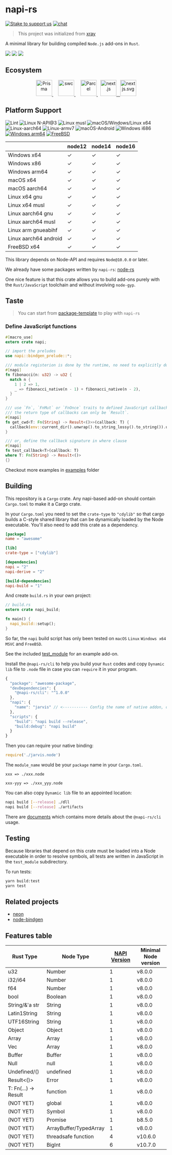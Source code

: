 # napi-rs

<a href="https://stakes.social/0x2C9F5c3ebC01A45D34198229E60eE186eCDc5C5E"><img src="https://badge.devprotocol.xyz/0x2C9F5c3ebC01A45D34198229E60eE186eCDc5C5E/descriptive" alt="Stake to support us"></img></a>
<a href="https://discord.gg/SpWzYHsKHs">
<img src="https://img.shields.io/discord/874290842444111882.svg?logo=discord&style=flat-square"
    alt="chat" />
</a>

> This project was initialized from [xray](https://github.com/atom/xray)

A minimal library for building compiled `Node.js` add-ons in `Rust`.

<p>
  <a href="https://docs.rs/crate/napi"><img src="https://docs.rs/napi/badge.svg"></img></a>
  <a href="https://crates.io/crates/napi"><img src="https://img.shields.io/crates/v/napi.svg"></img></a>
  <a href="https://www.npmjs.com/package/@napi-rs/cli"><img src="https://img.shields.io/npm/v/@napi-rs/cli.svg"></img></a>
</p>

## Ecosystem

<p align="center">
  <a href="https://www.prisma.io/" target="_blank">
    <img alt="Prisma" src="./images/prisma.svg" height="50px">
  </a>
  &nbsp;
  &nbsp;
  <a href="https://swc.rs/" target="_blank">
    <img alt="swc" src="https://raw.githubusercontent.com/swc-project/logo/master/swc.png" height="50px">
  </a>
  &nbsp;
  &nbsp;
  <a href="https://parceljs.org/" target="_blank">
    <img alt="Parcel" src="https://user-images.githubusercontent.com/19409/31321658-f6aed0f2-ac3d-11e7-8100-1587e676e0ec.png" height="50px">
  </a>
  &nbsp;
  <a href="https://nextjs.org/">
    <img alt="next.js" src="https://assets.vercel.com/image/upload/v1607554385/repositories/next-js/next-logo.png" height="50px">
    &nbsp;
    <img alt="nextjs.svg" src="./images/nextjs.svg" height="50px">
  </a>
</p>

## Platform Support

![Lint](https://github.com/napi-rs/napi-rs/workflows/Lint/badge.svg)
![Linux N-API@3](https://github.com/napi-rs/napi-rs/workflows/Linux%20N-API@3/badge.svg)
![Linux musl](https://github.com/napi-rs/napi-rs/workflows/Linux%20musl/badge.svg)
![macOS/Windows/Linux x64](https://github.com/napi-rs/napi-rs/workflows/macOS/Windows/Linux%20x64/badge.svg)
![Linux-aarch64](https://github.com/napi-rs/napi-rs/workflows/Linux-aarch64/badge.svg)
![Linux-armv7](https://github.com/napi-rs/napi-rs/workflows/Linux-armv7/badge.svg)
![macOS-Android](https://github.com/napi-rs/napi-rs/workflows/macOS-Android/badge.svg)
![Windows i686](https://github.com/napi-rs/napi-rs/workflows/Windows%20i686/badge.svg)
[![Windows arm64](https://github.com/napi-rs/napi-rs/actions/workflows/windows-arm.yml/badge.svg)](https://github.com/napi-rs/napi-rs/actions/workflows/windows-arm.yml)
[![FreeBSD](https://api.cirrus-ci.com/github/napi-rs/napi-rs.svg)](https://cirrus-ci.com/github/napi-rs/napi-rs?branch=main)

|                       | node12 | node14 | node16 |
| --------------------- | ------ | ------ | ------ |
| Windows x64           | ✓      | ✓      | ✓      |
| Windows x86           | ✓      | ✓      | ✓      |
| Windows arm64         | ✓      | ✓      | ✓      |
| macOS x64             | ✓      | ✓      | ✓      |
| macOS aarch64         | ✓      | ✓      | ✓      |
| Linux x64 gnu         | ✓      | ✓      | ✓      |
| Linux x64 musl        | ✓      | ✓      | ✓      |
| Linux aarch64 gnu     | ✓      | ✓      | ✓      |
| Linux aarch64 musl    | ✓      | ✓      | ✓      |
| Linux arm gnueabihf   | ✓      | ✓      | ✓      |
| Linux aarch64 android | ✓      | ✓      | ✓      |
| FreeBSD x64           | ✓      | ✓      | ✓      |

This library depends on Node-API and requires `Node@10.0.0` or later.

We already have some packages written by `napi-rs`: [node-rs](https://github.com/napi-rs/node-rs)

One nice feature is that this crate allows you to build add-ons purely with the `Rust/JavaScript` toolchain and without involving `node-gyp`.

## Taste

> You can start from [package-template](https://github.com/napi-rs/package-template) to play with `napi-rs`

### Define JavaScript functions

```rust
#[macro_use]
extern crate napi;

// import the preludes
use napi::bindgen_prelude::*;

/// module registerion is done by the runtime, no need to explicitly do it now.
#[napi]
fn fibonacci(n: u32) -> u32 {
  match n {
    1 | 2 => 1,
    _ => fibonacci_native(n - 1) + fibonacci_native(n - 2),
  }
}

/// use `Fn`, `FnMut` or `FnOnce` traits to defined JavaScript callbacks
/// the return type of callbacks can only be `Result`.
#[napi]
fn get_cwd<T: Fn(String) -> Result<()>>(callback: T) {
  callback(env::current_dir().unwrap().to_string_lossy().to_string()).unwrap();
}

/// or, define the callback signature in where clause
#[napi]
fn test_callback<T>(callback: T)
where T: Fn(String) -> Result<()>
{}
```

Checkout more examples in [examples](./examples) folder

## Building

This repository is a `Cargo` crate. Any napi-based add-on should contain `Cargo.toml` to make it a Cargo crate.

In your `Cargo.toml` you need to set the `crate-type` to `"cdylib"` so that cargo builds a C-style shared library that can be dynamically loaded by the Node executable. You'll also need to add this crate as a dependency.

```toml
[package]
name = "awesome"

[lib]
crate-type = ["cdylib"]

[dependencies]
napi = "2"
napi-derive = "2"

[build-dependencies]
napi-build = "1"
```

And create `build.rs` in your own project:

```rust
// build.rs
extern crate napi_build;

fn main() {
  napi_build::setup();
}
```

So far, the `napi` build script has only been tested on `macOS` `Linux` `Windows x64 MSVC` and `FreeBSD`.

See the included [test_module](./test_module) for an example add-on.

Install the `@napi-rs/cli` to help you build your `Rust` codes and copy `Dynamic lib` file to `.node` file in case you can `require` it in your program.

```js
{
  "package": "awesome-package",
  "devDependencies": {
    "@napi-rs/cli": "^1.0.0"
  },
  "napi": {
    "name": "jarvis" // <----------- Config the name of native addon, or the napi command will use the name of `Cargo.toml` for the binary file name.
  },
  "scripts": {
    "build": "napi build --release",
    "build:debug": "napi build"
  }
}
```

Then you can require your native binding:

```js
require('./jarvis.node')
```

The `module_name` would be your `package` name in your `Cargo.toml`.

`xxx => ./xxx.node`

`xxx-yyy => ./xxx_yyy.node`

You can also copy `Dynamic lib` file to an appointed location:

```bash
napi build [--release] ./dll
napi build [--release] ./artifacts
```

There are [documents](./cli) which contains more details about the `@napi-rs/cli` usage.

## Testing

Because libraries that depend on this crate must be loaded into a Node executable in order to resolve symbols, all tests are written in JavaScript in the `test_module` subdirectory.

To run tests:

```sh
yarn build:test
yarn test
```

## Related projects

- [neon](https://www.neon-bindings.com)
- [node-bindgen](https://github.com/infinyon/node-bindgen)

## Features table

| Rust Type               | Node Type              | [NAPI Version](https://nodejs.org/api/n-api.html#n_api_node_api_version_matrix) | Minimal Node version |
| ----------------------- | ---------------------- | ------------------------------------------------------------------------------- | -------------------- |
| u32                     | Number                 | 1                                                                               | v8.0.0               |
| i32/i64                 | Number                 | 1                                                                               | v8.0.0               |
| f64                     | Number                 | 1                                                                               | v8.0.0               |
| bool                    | Boolean                | 1                                                                               | v8.0.0               |
| String/&'a str          | String                 | 1                                                                               | v8.0.0               |
| Latin1String            | String                 | 1                                                                               | v8.0.0               |
| UTF16String             | String                 | 1                                                                               | v8.0.0               |
| Object                  | Object                 | 1                                                                               | v8.0.0               |
| Array                   | Array<any>             | 1                                                                               | v8.0.0               |
| Vec<T>                  | Array<T>               | 1                                                                               | v8.0.0               |
| Buffer                  | Buffer                 | 1                                                                               | v8.0.0               |
| Null                    | null                   | 1                                                                               | v8.0.0               |
| Undefined/()            | undefined              | 1                                                                               | v8.0.0               |
| Result<()>              | Error                  | 1                                                                               | v8.0.0               |
| T: Fn(...) -> Result<T> | function               | 1                                                                               | v8.0.0               |
| (NOT YET)               | global                 | 1                                                                               | v8.0.0               |
| (NOT YET)               | Symbol                 | 1                                                                               | v8.0.0               |
| (NOT YET)               | Promise<T>             | 1                                                                               | b8.5.0               |
| (NOT YET)               | ArrayBuffer/TypedArray | 1                                                                               | v8.0.0               |
| (NOT YET)               | threadsafe function    | 4                                                                               | v10.6.0              |
| (NOT YET)               | BigInt                 | 6                                                                               | v10.7.0              |
